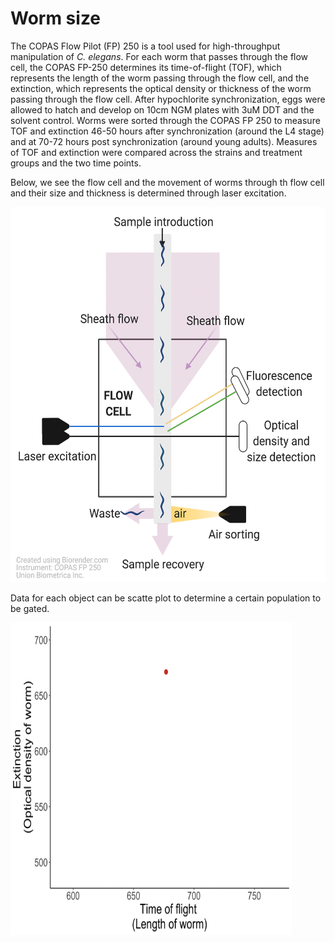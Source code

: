 # Worm size

The COPAS Flow Pilot (FP) 250 is a tool used for high-throughput manipulation of *C. elegans*. For each worm that passes through the flow cell, the COPAS FP-250 determines its time-of-flight (TOF), which represents the length of the worm passing through the flow cell, and the extinction, which represents the optical density or thickness of the worm passing through the flow cell. After hypochlorite synchronization, eggs were allowed to hatch and develop on 10cm NGM plates with 3uM DDT and the solvent control. Worms were sorted through the COPAS FP 250 to measure TOF and extinction 46-50 hours after synchronization (around the L4 stage) and at 70-72 hours post synchronization (around young adults). Measures of TOF and extinction were compared across the strains and treatment groups and the two time points. 


Below, we see the flow cell and the movement of worms through th flow cell and their size and thickness is determined through laser excitation.

<img src = "https://github.com/vrindakalia/DDT_tau_Celegans/blob/main/worm_size/figures/flow_cell_wm.gif" width = "550" height = "600">

Data for each object can be scatte plot to determine a certain population to be gated.

<img src = "https://github.com/vrindakalia/DDT_tau_Celegans/blob/main/worm_size/figures/copas_run.gif" width = "450" height = "500">


